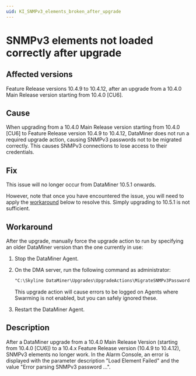 ```yaml
---
uid: KI_SNMPv3_elements_broken_after_upgrade
---
```


# SNMPv3 elements not loaded correctly after upgrade

## Affected versions

Feature Release versions 10.4.9 to 10.4.12, after an upgrade from a 10.4.0 Main Release version starting from 10.4.0 [CU6].

## Cause

When upgrading from a 10.4.0 Main Release version starting from 10.4.0 [CU6] to Feature Release version 10.4.9 to 10.4.12, DataMiner does not run a required upgrade action, causing SNMPv3 passwords not to be migrated correctly. This causes SNMPv3 connections to lose access to their credentials.

## Fix

This issue will no longer occur from DataMiner 10.5.1 onwards.<!-- RN 41630 -->

However, note that once you have encountered the issue, you will need to apply the [workaround](#workaround) below to resolve this. Simply upgrading to 10.5.1 is not sufficient.

## Workaround

After the upgrade, manually force the upgrade action to run by specifying an older DataMiner version than the one currently in use:

1. Stop the DataMiner Agent.

1. On the DMA server, run the following command as administrator:

   ```txt
   "C:\Skyline DataMiner\Upgrades\UpgradeActions\MigrateSNMPv3PasswordsToElementConfig\MigrateSNMPv3PasswordsToElementConfig.exe" /oldversion:10.3.0 /newversion:10.5.0
   ```

   This upgrade action will cause errors to be logged on Agents where Swarming is not enabled, but you can safely ignored these.

1. Restart the DataMiner Agent.

## Description

After a DataMiner upgrade from a 10.4.0 Main Release Version (starting from 10.4.0 [CU6]) to a 10.4.x Feature Release version (10.4.9 to 10.4.12), SNMPv3 elements no longer work. In the Alarm Console, an error is displayed with the parameter description "Load Element Failed" and the value "Error parsing SNMPv3 password ...".
